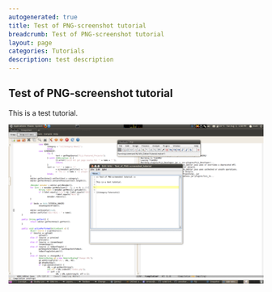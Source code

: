 ```yaml
---
autogenerated: true
title: Test of PNG-screenshot tutorial
breadcrumb: Test of PNG-screenshot tutorial
layout: page
categories: Tutorials
description: test description
---
```


Test of PNG-screenshot tutorial
-------------------------------

This is a test tutorial.

<img src="/media/Test of PNG-screenshot tutorial-1.png" width="750"/>


